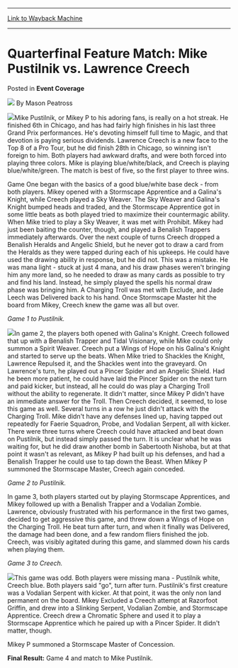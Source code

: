 
---
[Link to Wayback Machine](https://web.archive.org/web/20220126000911/https://magic.wizards.com/en/articles/archive/event-coverage/quarterfinal-feature-match-mike-pustilnik-vs-lawrence-creech-2000-01)

[_metadata_:author]:- "Mason Peatross"
[_metadata_:description]:- "Mike Pustilnik, or Mikey P to his adoring fans, is really on a hot streak. He finished 6th in Chicago, and has had fairly high finishes in his last three Grand Prix performances. He's devoting himself full time to Magic, and that devotion is paying serious dividends. Lawrence Creech is a new face to the Top 8 of a Pro Tour, but he did finish 28th in Chicago, so winning isn't"
[_metadata_:generator]:- "Drupal 7 (http://drupal.org)"
[_metadata_:node]:- "764391"
[_metadata_:source]:- "div-main-content"
[_metadata_:title]:- "Quarterfinal Feature Match: Mike Pustilnik vs. Lawrence Creech"
[_metadata_:wayback_capture_timestamp]:- "2022-01-26 00:09:11"
[_metadata_:wayback_raw_url]:- "https://web.archive.org/web/20220126000911id_/https://magic.wizards.com/en/articles/archive/event-coverage/quarterfinal-feature-match-mike-pustilnik-vs-lawrence-creech-2000-01"
[_metadata_:wayback_url]:- "https://magic.wizards.com/en/articles/archive/event-coverage/quarterfinal-feature-match-mike-pustilnik-vs-lawrence-creech-2000-01"
---


Quarterfinal Feature Match: Mike Pustilnik vs. Lawrence Creech
==============================================================



 Posted in **Event Coverage**







![](https://media.magic.wizards.com/styles/auth_small/public/generic-avatar-150_565.png)
By Mason Peatross











![](https://media.magic.wizards.com/image_legacy_migration/sideboard/images/PTLA01/703.jpg)Mike Pustilnik, or Mikey P to his adoring fans, is really on a hot streak. He finished 6th in Chicago, and has had fairly high finishes in his last three Grand Prix performances. He's devoting himself full time to Magic, and that devotion is paying serious dividends. Lawrence Creech is a new face to the Top 8 of a Pro Tour, but he did finish 28th in Chicago, so winning isn't foreign to him. Both players had awkward drafts, and were both forced into playing three colors. Mike is playing blue/white/black, and Creech is playing blue/white/green. The match is best of five, so the first player to three wins.



Game One began with the basics of a good blue/white base deck - from both players. Mikey opened with a Stormscape Apprentice and a Galina's Knight, while Creech played a Sky Weaver. The Sky Weaver and Galina's Knight bumped heads and traded, and the Stormscape Apprentice got in some little beats as both played tried to maximize their countermagic ability. When Mike tried to play a Sky Weaver, it was met with Prohibit. Mikey had just been baiting the counter, though, and played a Benalish Trappers immediately afterwards. Over the next couple of turns Creech dropped a Benalish Heralds and Angelic Shield, but he never got to draw a card from the Heralds as they were tapped during each of his upkeeps. He could have used the drawing ability in response, but he did not. This was a mistake. He was mana light - stuck at just 4 mana, and his draw phases weren't bringing him any more land, so he needed to draw as many cards as possible to try and find his land. Instead, he simply played the spells his normal draw phase was bringing him. A Charging Troll was met with Exclude, and Jade Leech was Delivered back to his hand. Once Stormscape Master hit the board from Mikey, Creech knew the game was all but over.



*Game 1 to Pustilnik.*


![](https://media.magic.wizards.com/image_legacy_migration/sideboard/images/PTLA01/704.jpg)In game 2, the players both opened with Galina's Knight. Creech followed that up with a Benalish Trapper and Tidal Visionary, while Mike could only summon a Spirit Weaver. Creech put a Wings of Hope on his Galina's Knight and started to serve up the beats. When Mike tried to Shackles the Knight, Lawrence Repulsed it, and the Shackles went into the graveyard. On Lawrence's turn, he played out a Pincer Spider and an Angelic Shield. Had he been more patient, he could have laid the Pincer Spider on the next turn and paid kicker, but instead, all he could do was play a Charging Troll without the ability to regenerate. It didn't matter, since Mikey P didn't have an immediate answer for the Troll. Then Creech decided, it seemed, to lose this game as well. Several turns in a row he just didn't attack with the Charging Troll. Mike didn't have any defenses lined up, having tapped out repeatedly for Faerie Squadron, Probe, and Vodalian Serpent, all with kicker. There were three turns where Creech could have attacked and beat down on Pustilnik, but instead simply passed the turn. It is unclear what he was waiting for, but he did draw another bomb in Sabertooth Nishoba, but at that point it wasn't as relevant, as Mikey P had built up his defenses, and had a Benalish Trapper he could use to tap down the Beast. When Mikey P summoned the Stormscape Master, Creech again conceded.



*Game 2 to Pustilnik.*


In game 3, both players started out by playing Stormscape Apprentices, and Mikey followed up with a Benalish Trapper and a Vodalian Zombie. Lawrence, obviously frustrated with his performance in the first two games, decided to get aggressive this game, and threw down a Wings of Hope on the Charging Troll. He beat turn after turn, and when it finally was Delivered, the damage had been done, and a few random fliers finished the job. Creech, was visibly agitated during this game, and slammed down his cards when playing them. 



*Game 3 to Creech.*


![](https://media.magic.wizards.com/image_legacy_migration/sideboard/images/PTLA01/706.jpg)This game was odd. Both players were missing mana - Pustilnik white, Creech blue. Both players said "go", turn after turn. Pustilnik's first creature was a Vodalian Serpent with kicker. At that point, it was the only non land permanent on the board. Mikey Excluded a Creech attempt at Razorfoot Griffin, and drew into a Slinking Serpent, Vodalian Zombie, and Stormscape Apprentice. Creech drew a Chromatic Sphere and used it to play a Stormscape Apprentice which he paired up with a Pincer Spider. It didn't matter, though.



Mikey P summoned a Stormscape Master of Concession.



**Final Result:** Game 4 and match to Mike Pustilnik.

 








